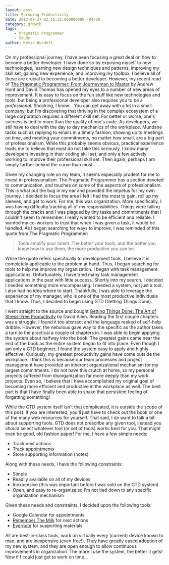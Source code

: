 ```yaml
---
layout: post
title: Pursuing Productivity
date: 2013-07-27 02:16:32.000000000 -04:00
category: growth
tags:
    - Pragmatic Programmer
    - Study
author: Kevin Burdett
---
```

On my professional journey, I have been focusing a great deal on how to become a better developer. I have done so by exposing myself to new technologies, learning new design techniques and patterns, improving my skill set, gaining new experience, and improving my toolbox. I believe all of these are crucial to becoming a better developer. However, my recent read of [The Pragmatic Programmer: From Journeyman to Master](http://www.amazon.com/The-Pragmatic-Programmer-Journeyman-ebook/dp/B000SEGEKI/) by Andrew Hunt and David Thomas has opened my eyes to a number of new areas of improvement. It is easy to focus on the fun stuff like new technologies and tools, but being a professional developer also requires you to be a _professional_. Shocking, I know… You can get away with a lot in a small company, but I'm discovering that thriving in the complex ecosystem of a large corporation requires a different skill set. For better or worse, one's success is tied to more than the quality of one's code. As developers, we still have to deal with the day to day mechanics of the workplace. Mundane tasks such as replying to emails in a timely fashion, showing up to meetings on time, and meeting your commitments, no matter how small, are a big part of professionalism. While this probably seems obvious, practical experience leads me to believe that most do not take this seriously. I know many developers investing in their coding skill set, and only a few actively working to improve their professional skill set. Then again, perhaps I am simply farther behind the curve than most.

Given my changing role on my team, it seems especially prudent for me to invest in professionalism. The Pragmatic Programmer has a section devoted to communication, and touches on some of the aspects of professionalism. This is what put the bug in my ear and provided the impetus for my own journey. I decided to focus the area I felt I had the most to gain, roll up my sleeves, and get to work. For me, this was organization. More specifically, I was having difficulty tracking all of my responsibilities. Things were falling through the cracks and I was plagued by tiny tasks and commitments that I couldn't seem to remember. I really wanted to be efficient and reliable. I wanted my co-workers to trust that when I was given a task, it would be handled. As I began searching for ways to improve, I was reminded of this quote from The Pragmatic Programmer:

> Tools amplify your talent. The better your tools, and the better you know how to use them, the more productive you can be.

While the quote refers specifically to development tools, I believe it is completely applicable to the problem at hand. Thus, I began searching for tools to help me improve my organization. I began with task management applications. Unfortunately, I have tried many task management applications in the past with little success. Shortly into my search, I decided I needed something more encompassing. I needed a system, not just a tool. I also had no idea where to start. Thankfully, I was able to leverage the experience of my manager, who is one of the most productive individuals that I know. Thus, I decided to begin using GTD (Getting Things Done).

I went straight to the source and bought [Getting Things Done: The Art of Stress-Free Productivity](http://www.amazon.com/Getting-Things-Done-Productivity-ebook/dp/B000WH7PKY/ref=tmm_kin_title_0?ie=UTF8&qid=1374899006&sr=8-1) by David Allen. Reading the first couple chapters was a struggle. I found it too abstract and the language reeked of self-help dribble. However, the nebulous gave way to the specific as the author takes a turn to the practical a couple of chapters in. I was able to begin applying the system about halfway into the book. The greatest gains came near the end of the book as the entire system began to fit into place. Even though I am only a GTD beginner, I found the system easy to apply and highly effective. Curiously, my greatest productivity gains have come outside the workplace. I think this is because our team processes and project management have provided an inherent organizational mechanism for my largest commitments. I do not have this crutch at home, so my personal projects suffered from disorganization far more deeply than my work projects. Even so, I believe that I have accomplished my original goal of becoming more efficient and productive in the workplace as well. The best part is that I have finally been able to shake that persistent feeling of forgetting something!

While the GTD system itself isn't that complicated, it is outside the scope of this post. If you are interested, you'll just have to check out the book or one of the many web resources for yourself. That said, I do want to talk a bit about supporting tools. GTD does not prescribe any given tool, instead you should select whatever tool (or set of tools) works best for you. That might even be good, old fashion paper! For me, I have a few simple needs:

*   Track next actions
*   Track appointments
*   Store supporting information (notes)

Along with these needs, I have the following constraints:

*   Simple
*   Readily available on all of my devices
*   Inexpensive (this was important before I was sold on the GTD system)
*   Open, and easy to re-organize so I'm not tied down to any specific organization mechanism

Given these needs and constraints, I decided upon the following tools:

*   Google Calendar for appointments
*   [Remember The Milk](http://www.rememberthemilk.com) for next actions
*   [Evernote](http://www.evernote.com) for supporting materials

All are best-in-class tools, work on virtually every (current) device known to man, and are inexpensive (even free!). They have greatly eased adoption of my new system, and they are open enough to allow continuous improvements in organization. The more I use the system, the better it gets! Now if I could just get to work on time...
